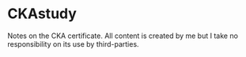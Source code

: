 # CKAstudy

Notes on the CKA certificate. All content is created by me but I take no responsibility on its use by third-parties.
